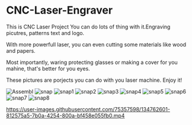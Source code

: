 # CNC-Laser-Engraver
This is CNC Laser Project You can do lots of thing with it.Engraving picutres, patterns text and logo.

With more powerfull laser, you can even cutting some materials like wood and papers.

Most importantly, waring protecting glasses or making a cover for you mahine, that's better for you eyes.

These pictures are porjects you can do with you laser machine.
Enjoy it!

![Assembl](https://user-images.githubusercontent.com/75357598/134762597-f52168db-8b6a-4c37-9c4c-a8e91b04b5ee.jpg)
![snap](https://user-images.githubusercontent.com/75357598/134762679-287e86b3-f670-4be8-91ee-60e440e5a392.jpg)
![snap1](https://user-images.githubusercontent.com/75357598/134762840-3b46b8b1-27a2-4fe3-8490-7da7506e68e5.jpeg)
![snap2](https://user-images.githubusercontent.com/75357598/134762844-83423281-c3ff-42a4-a738-00f1c5c02266.jpeg)
![snap3](https://user-images.githubusercontent.com/75357598/134762846-65776fcc-de77-492a-bb6a-63729a975fe3.jpeg)
![snap4](https://user-images.githubusercontent.com/75357598/134762848-cae9881e-c6f1-42b3-ab50-d3a7267b842d.jpeg)
![snap5](https://user-images.githubusercontent.com/75357598/134762851-91b9c989-eb6c-4890-baa7-48433a265056.jpeg)
![snap6](https://user-images.githubusercontent.com/75357598/134762939-f58cca5b-6fbf-4b26-82ad-31647c7e0842.jpg)
![snap7](https://user-images.githubusercontent.com/75357598/134762944-e652daba-6ebb-43a8-b324-fdbf60ebcaba.jpg)
![snap8](https://user-images.githubusercontent.com/75357598/134763005-86ccc746-4c71-408e-b0c6-d48c0277efd6.jpg)

https://user-images.githubusercontent.com/75357598/134762601-812575a5-7b0a-4254-800a-bf458e055fb0.mp4
